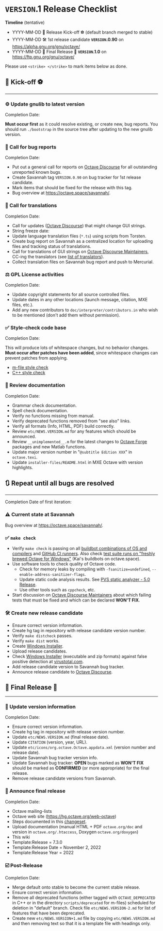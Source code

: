 # `VERSION`.1 Release Checklist #

**Timeline** (tentative)

* YYYY-MM-DD 🚀 Release Kick-off ⚽ (default branch merged to stable)
* YYYY-MM-DD 🛠️ 1st release candidate **`VERSION`.0.90** on <https://alpha.gnu.org/gnu/octave/>
* YYYY-MM-DD 🏁 Final Release 🎉 **`VERSION`.1.0** on <https://ftp.gnu.org/gnu/octave/>

Please use `<strike> </strike>` to mark items below as done.

## 🚀 Kick-off ⚽ ##

------------------------------------------------------------

### ⚙️ Update gnulib to latest version ###

Completion Date: 

**Must occur first** as it could resolve existing, or create new, bug reports.  You should run `./bootstrap` in the source tree after updating to the new gnulib version.

### 📢 Call for bug reports ###

Completion Date:

* Put out a general call for reports on [Octave Discourse](https://octave.discourse.group/) for all outstanding unreported known bugs.
* Create Savannah tag `VERSION.0.90` on bug tracker for 1st release candidate.
* Mark items that should be fixed for the release with this tag.
* Bug overview at <https://octave.space/savannah/>.

### 📢 Call for translations ###

Completion Date:

* Call for updates ([Octave Discourse](https://octave.discourse.group/)) that might change GUI strings.
* String freeze date:
* Update language translation files (`*.ts`) using scripts from Torsten.
* Create bug report on Savannah as a centralized location for uploading files and tracking status of translations.
* Call for translations of GUI strings on [Octave Discourse Maintainers](https://octave.discourse.group/c/maintainers/7), CC-ing the translators (see [list of translators](https://hg.savannah.gnu.org/hgweb/octave/file/tip/libgui/languages/translators)).
* Collect translation files on Savannah bug report and push to Mercurial.

### ⚖️ GPL License activities ###

Completion Date:

* Update copyright statements for all source controlled files.
* Update dates in any other locations (launch message, citation, MXE files, etc.).
* Add any new contributors to `doc/interpreter/contributors.in` who wish to be mentioned (don't add them without permission).

### ✅ Style-check code base ###

Completion Date:

This will produce lots of whitespace changes, but no behavior changes. **Must occur after patches have been added**, since whitespace changes can prevent patches from applying.

* [m-file style check](https://wiki.octave.org/Octave_style_guide)
* [C++ style check](https://wiki.octave.org/C%2B%2B_style_guide)

### 📖 Review documentation ###

Completion Date:

* Grammar check documentation.
* Spell check documentation.
* Verify no functions missing from manual.
* Verify deprecated functions removed from "see also" links.
* Verify all formats (Info, HTML, PDF) build correctly.
* Review `etc/NEWS.VERSION.md` for any features which should be announced.
* Review `__unimplemented__.m` for the latest changes to [Octave Forge](https://wiki.octave.org/Octave_Forge) packages and new Matlab functions.
* Update major version number in "`@subtitle Edition XXX`" in `octave.texi`.
* Update `installer-files/README.html` in MXE Octave with version highlights.

## 🔃 Repeat until all bugs are resolved ##

------------------------------------------------------------

Completion Date of first iteration:

### ⚠️ Current state at Savannah ###

Bug overview at <https://octave.space/savannah/>.

### ✅ `make check` ###

* Verify `make check` is passing on all [buildbot combinations of OS and compilers](http://buildbot.octave.org:8010/#/waterfall) and [GitHub CI runners](https://github.com/gnu-octave/octave/actions).  Also check [test suite runs on "freshly brewed Octave for Windows"](https://github.com/gnu-octave/octave-buildbot/actions) (Kai's buildbots on octave.space).
* Use software tools to check quality of Octave code.
  * Check for memory leaks by compiling with `-fsanitize=undefined`, `--enable-address-sanitizer-flags`.
  * Update static code analysis results.  See [PVS static analyzer - 5.0 Release](https://wiki.octave.org/PVS_static_analyzer_-_5.0_Release).
  * Use other tools such as `cppcheck`, etc.
* Start discussion on [Octave Discourse Maintainers](https://octave.discourse.group/c/maintainers/8) about which failing tests that must be fixed and which can be declared **WON'T FIX**.

### 🛠️ Create new release candidate ###

* Ensure correct version information.
* Create hg tag in repository with release candidate version number.
* Verify `make distcheck` passes.
* Verify `make dist` works.
* Create [Windows Installer](https://wiki.octave.org/Windows_Installer).
* Upload release candidates.
* Check [Windows Installer](https://wiki.octave.org/Windows_Installer) (executable and zip formats) against false positive detection at [virustotal.com](https://virustotal.com/).
* Add release candidate version to Savannah bug tracker.
* Announce release candidate to [Octave Discourse](https://octave.discourse.group/).

## 🏁 Final Release 🎉 ##

------------------------------------------------------------

### 📃 Update version information ###

Completion Date:

* Ensure correct version information.
* Create hg tag in repository with release version number.
* Update `etc/NEWS.VERSION.md` (final release date).
* Update `CITATION` (version, year, URL).
* Update `etc/icons/org.octave.Octave.appdata.xml` (version number and release date).
* Update Savannah bug tracker version info.
* Update Savannah bug tracker: **OPEN** bugs marked as **WON'T FIX** should be marked as **CONFIRMED** (or more appropriate) for the final release.
* Remove release candidate versions from Savannah.

### 📢 Announce final release ###

Completion Date:

* Octave mailing-lists
* Octave web site (<https://hg.octave.org/web-octave>)
* Steps documented in this [changeset](https://hg.octave.org/web-octave/rev/fe59d0118a2b).
* Upload documentation (manual HTML + PDF `octave.org/doc` and version in `octave.org/.htaccess`, Doxygen `octave.org/doxygen`)
* This wiki
* Template:Release = 7.3.0
* Template:Release Date = November 2, 2022
* Template:Release Year = 2022

### ☑️ Post-Release ###

Completion Date:

* Merge default onto stable to become the current stable release.
* Ensure correct version information.
* Remove all deprecated functions (either tagged with `OCTAVE_DEPRECATED` in C++ or in the directory `scripts/deprecated` for m-files) scheduled for deletion in "default" branch.  Check file `etc/NEWS.VERSION-2.md` for list of features that have been deprecated.
* Create new `etc/NEWS.VERSION+1.md` file by copying `etc/NEWS.VERSION.md` and then removing text so that it is a template file with headings only.

